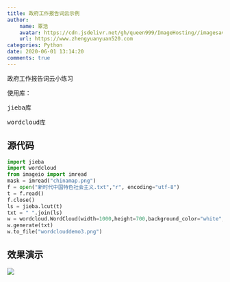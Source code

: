 ```yaml
---
title: 政府工作报告词云示例
author:
	name: 覃浩
	avatar: https://cdn.jsdelivr.net/gh/queen999/ImageHosting//imagesavatar.jpg
	url: https://www.zhengyuanyuan520.com
categories: Python
date: 2020-06-01 13:14:20
comments: true
---
```


政府工作报告词云小练习

使用库：

<kbd>jieba库</kbd>

<kbd>wordcloud库</kbd>

<!-- more -->

## 源代码

```python
import jieba
import wordcloud
from imageio import imread
mask = imread("chinamap.png")
f = open("新时代中国特色社会主义.txt","r", encoding="utf-8")
t = f.read()
f.close()
ls = jieba.lcut(t)
txt = " ".join(ls)
w = wordcloud.WordCloud(width=1000,height=700,background_color="white",font_path="msyh.ttc",mask=mask)
w.generate(txt)
w.to_file("wordclouddemo3.png")
```

## 效果演示

![](https://cdn.jsdelivr.net/gh/queen999/ImageHosting/images/20200601131058.png)